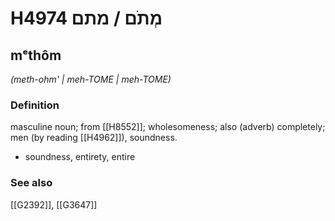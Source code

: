 # H4974 מְתֹם / מתם

## mᵉthôm

_(meth-ohm' | meh-TOME | meh-TOME)_

### Definition

masculine noun; from [[H8552]]; wholesomeness; also (adverb) completely; men (by reading [[H4962]]), soundness.

- soundness, entirety, entire
### See also

[[G2392]], [[G3647]]

